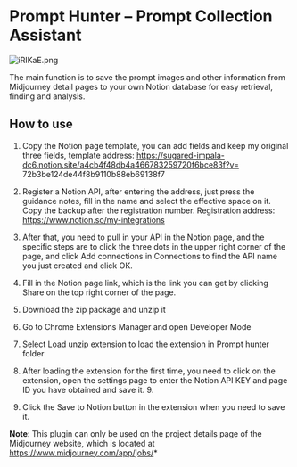 # Prompt Hunter – Prompt Collection Assistant
![iRIKaE.png](https://i.328888.xyz/2023/04/08/iRIKaE.png)

The main function is to save the prompt images and other information from Midjourney detail pages to your own Notion database for easy retrieval, finding and analysis.

## How to use

1. Copy the Notion page template, you can add fields and keep my original three fields, template address: https://sugared-impala-dc6.notion.site/a4cb4f48db4a466783259720f6bce83f?v= 72b3be124de44f8b9110b88eb69138f7

2. Register a Notion API, after entering the address, just press the guidance notes, fill in the name and select the effective space on it. Copy the backup after the registration number. Registration address: https://www.notion.so/my-integrations

3. After that, you need to pull in your API in the Notion page, and the specific steps are to click the three dots in the upper right corner of the page, and click Add connections in Connections to find the API name you just created and click OK.

4. Fill in the Notion page link, which is the link you can get by clicking Share on the top right corner of the page.

5. Download the zip package and unzip it

6. Go to Chrome Extensions Manager and open Developer Mode

7. Select Load unzip extension to load the extension in Prompt hunter folder

8. After loading the extension for the first time, you need to click on the extension, open the settings page to enter the Notion API KEY and page ID you have obtained and save it. 9.

9. Click the Save to Notion button in the extension when you need to save it.

**Note**: This plugin can only be used on the project details page of the Midjourney website, which is located at https://www.midjourney.com/app/jobs/*
